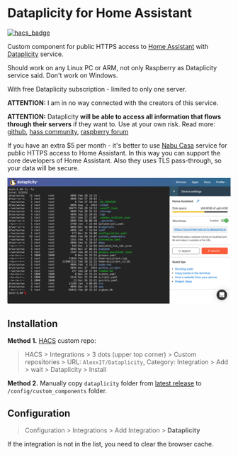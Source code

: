 # Dataplicity for Home Assistant

[![hacs_badge](https://img.shields.io/badge/HACS-Custom-orange.svg)](https://github.com/custom-components/hacs)

Custom component for public HTTPS access to [Home Assistant](https://www.home-assistant.io/) with [Dataplicity](https://www.dataplicity.com/) service.

Should work on any Linux PC or ARM, not only Raspberry as Dataplicity service said. Don't work on Windows.

With free Dataplicity subscription - limited to only one server.

**ATTENTION:** I am in no way connected with the creators of this service.

**ATTENTION:** Dataplicity **will be able to access all information that flows through their servers** if they want to. Use at your own risk. Read more: [github][1], [hass community][2], [raspberry forum][3]

[1]: https://github.com/hacs/default/pull/940#issuecomment-840687472
[2]: https://community.home-assistant.io/t/hass-io-add-on-webhook-relay-webhook-forwarding-remote-access/70961/2
[3]: https://www.raspberrypi.org/forums/viewtopic.php?f=63&t=117100

If you have an extra $5 per month - it's better to use [Nabu Casa](https://www.nabucasa.com/about/) service for public HTTPS access to Home Assistant. In this way you can support the core developers of Home Assistant. Also they uses TLS pass-through, so your data will be secure.

<img src="screen.png" width="1280">

## Installation

**Method 1.** [HACS](https://hacs.xyz/) custom repo:

> HACS > Integrations > 3 dots (upper top corner) > Custom repositories > URL: `AlexxIT/Dataplicity`, Category: Integration > Add > wait > Dataplicity > Install

**Method 2.** Manually copy `dataplicity` folder from [latest release](https://github.com/AlexxIT/Dataplicity/releases/latest) to `/config/custom_components` folder.

## Configuration

> Configuration > Integrations > Add Integration > **Dataplicity**

If the integration is not in the list, you need to clear the browser cache.
